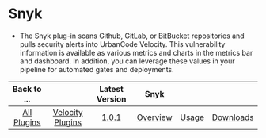 
# Snyk

- The Snyk plug-in scans Github, GitLab, or BitBucket repositories and pulls security alerts into UrbanCode Velocity. This vulnerability information is available as various metrics and charts in the metrics bar and dashboard. In addition, you can leverage these values in your pipeline for automated gates and deployments.


|Back to ...||Latest Version|Snyk |||
| :---: | :---: | :---: | :---: | :---: | :---: |
|[All Plugins](../../index.md)|[Velocity Plugins](../README.md)|[1.0.1](https://raw.githubusercontent.com/UrbanCode/IBM-UCV-PLUGINS/main/files/ucv-ext-snyk/ucv-ext-snyk:1.0.1.tar.7z.001)|[Overview](overview.md)|[Usage](usage.md)|[Downloads](downloads.md)|

